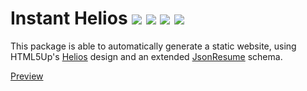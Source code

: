 # Instant Helios [![](https://img.shields.io/npm/v/instant-helios.svg)](https://www.npmjs.com/package/instant-helios) [![](https://travis-ci.org/Jaliborc/instant-helios.svg)](https://travis-ci.org/Jaliborc/instant-helios/) ![](https://david-dm.org/jaliborc/instant-helios.svg) ![](https://img.shields.io/npm/l/instant-helios.svg)

This package is able to automatically generate a static website, using  HTML5Up's [Helios](https://html5up.net/helios) design and an extended [JsonResume](https://jsonresume.org/) schema.

[Preview](http://jaliborc.com/)
